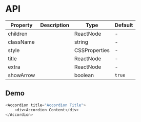 # API

| Property  | Description | Type          | Default |
| --------- | ----------- | ------------- | ------- |
| children  |             | ReactNode     | -       |
| className |             | string        | -       |
| style     |             | CSSProperties | -       |
| title     |             | ReactNode     | -       |
| extra     |             | ReactNode     | -       |
| showArrow |             | boolean       | `true`  |

## Demo

```javascript
<Accordion title="Accordion Title">
    <div>Accordion Content</div>
</Accordion>
```
